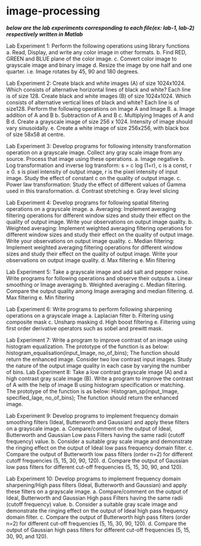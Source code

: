 # image-processing

***below are the lab experiments corresponding to each file(ex: lab-1, lab-2) respectively*
*written in Matlab***

Lab Experiment 1: 
Perform the following operations using library functions 
a. Read, Display, and write any color image in other formats. b. Find RED, GREEN and BLUE plane of the color image. c. Convert color image to grayscale image and binary image
d. Resize the image by one half and one quarter. i.e. Image rotates by 45, 90 and 180 degrees. 


Lab Experiment 2:
Create black and white images (A) of size 1024x1024. Which consists of alternative horizontal lines of black and white? Each line is of size 128. Create black and white images (B) of size 1024x1024. Which consists of alternative vertical lines of black and white? Each line is of size128. Perform the following operations on Image A and Image B. a. Image addition of A and B 
b. Subtraction of A and B 
c. Multiplying Images of A and B 
d. Create a grayscale image of size 256 x 1024. Intensity of image should vary sinusoidally. 
e. Create a white image of size 256x256, with black box of size 58x58 at centre. 


Lab Experiment 3:
Develop programs for following intensity transformation operation on a grayscale image. Collect any gray scale image from any source. Process that image using these operations.
a. Image negative 
b. Log transformation and inverse log transform: s = c log (1+r), c is a const, r ≥ 0. s is pixel intensity of output image, r is the pixel intensity of input image. Study the effect of constant c on the quality of output image. 
c. Power law transformation: Study the effect of different values of Gamma used in this transformation. 
d. Contrast stretching 
e. Gray level slicing


Lab Experiment 4:
Develop programs for following spatial filtering operations on a grayscale image. 
a. Averaging: Implement averaging filtering operations for different window sizes and study their effect on the quality of output image. Write your observations on output image quality. 
b. Weighted averaging: Implement weighted averaging filtering operations for different window sizes and study their effect on the quality of output image. Write your observations on output image quality. 
c. Median filtering: Implement weighted averaging filtering operations for different window sizes and study their effect on the quality of output image. Write your observations on output image quality. 
d. Max filtering 
e. Min filtering 


Lab Experiment 5:
Take a grayscale image and add salt and pepper noise. Write programs for following operations and observe their outputs a. Linear smoothing or Image averaging 
b. Weighted averaging 
c. Median filtering. Compare the output quality among Image averaging and median filtering. 
d. Max filtering 
e. Min filtering  


Lab Experiment 6:
Write programs to perform following sharpening operations on a grayscale image 
a. Laplacian filter 
b. Filtering using composite mask 
c. Unsharp masking 
d. High boost filtering 
e. Filtering using first order derivative operators such as sobel and prewitt mask.


Lab Experiment 7:
Write a program to improve contrast of an image using histogram equalization. The prototype of the function is as below: histogram_equalisation(input_Image, no_of_bins); The function should return the enhanced image. Consider two low contrast input images. Study the nature of the output image quality in each case by varying the number of bins.
Lab Experiment 8:
Take a low contrast grayscale image (A) and a high contrast gray scale image (B). Write a program to improve the contrast of A with the help of image B using histogram specification or matching. The prototype of the function is as below: Histogram_sp(input_Image, specified_Iage, no_of_bins); The function should return the enhanced image.


Lab Experiment 9:
Develop programs to implement frequency domain smoothing filters (Ideal, Butterworth and Gaussian) and apply these filters on a grayscale image. 
a. Compare/comment on the output of Ideal, Butterworth and Gaussian Low pass Filters having the same radii (cutoff frequency) value.
b. Consider a suitable gray scale image and demonstrate the ringing effect on the output of Ideal low pass frequency domain filter. 
c. Compare the output of Butterworth low pass filters (order n=2) for different cutoff frequencies (5, 15, 30, 90, 120). 
d. Compare the output of Gaussian low pass filters for different cut-off frequencies (5, 15, 30, 90, and 120).  


Lab Experiment 10:
Develop programs to implement frequency domain sharpening/High pass filters (Ideal, Butterworth and Gaussian) and apply these filters on a grayscale image. 
a. Compare/comment on the output of Ideal, Butterworth and Gaussian High pass Filters having the same radii (cutoff frequency) value. 
b. Consider a suitable gray scale image and demonstrate the ringing effect on the output of Ideal high pass frequency domain filter. 
c. Compare the output of Butterworth high pass filters (order n=2) for different cut-off frequencies (5, 15, 30, 90, 120). 
d. Compare the output of Gaussian high pass filters for different cut-off frequencies (5, 15, 30, 90, and 120).

